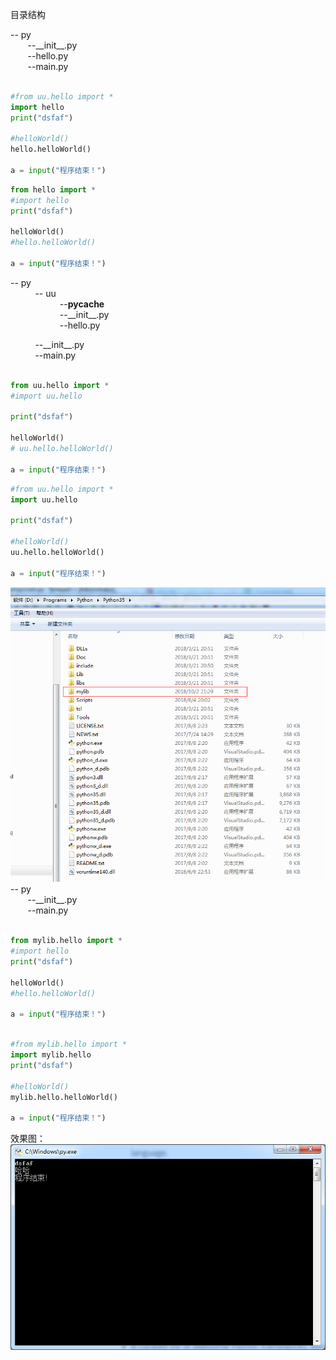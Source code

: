 目录结构  

-- py  
&nbsp;&nbsp;&nbsp;&nbsp;&nbsp;&nbsp;&nbsp;--\_\_init\_\_.py  
&nbsp;&nbsp;&nbsp;&nbsp;&nbsp;&nbsp;&nbsp;--hello.py  
&nbsp;&nbsp;&nbsp;&nbsp;&nbsp;&nbsp;&nbsp;--main.py  

```python

#from uu.hello import *
import hello
print("dsfaf")

#helloWorld()
hello.helloWorld()

a = input("程序结束！")

```

```python
from hello import *
#import hello
print("dsfaf")

helloWorld()
#hello.helloWorld()

a = input("程序结束！")
```

-- py  
&nbsp;&nbsp;&nbsp;&nbsp;&nbsp;&nbsp;&nbsp;&nbsp;&nbsp;&nbsp;-- uu  
&nbsp;&nbsp;&nbsp;&nbsp;&nbsp;&nbsp;&nbsp;&nbsp;&nbsp;&nbsp;&nbsp;&nbsp;&nbsp;&nbsp;&nbsp;&nbsp;&nbsp;&nbsp;&nbsp;&nbsp;--__pycache__  
&nbsp;&nbsp;&nbsp;&nbsp;&nbsp;&nbsp;&nbsp;&nbsp;&nbsp;&nbsp;&nbsp;&nbsp;&nbsp;&nbsp;&nbsp;&nbsp;&nbsp;&nbsp;&nbsp;&nbsp;--\_\_init\_\_.py  
&nbsp;&nbsp;&nbsp;&nbsp;&nbsp;&nbsp;&nbsp;&nbsp;&nbsp;&nbsp;&nbsp;&nbsp;&nbsp;&nbsp;&nbsp;&nbsp;&nbsp;&nbsp;&nbsp;&nbsp;--hello.py

&nbsp;&nbsp;&nbsp;&nbsp;&nbsp;&nbsp;&nbsp;&nbsp;&nbsp;&nbsp;--\_\_init\_\_.py  
&nbsp;&nbsp;&nbsp;&nbsp;&nbsp;&nbsp;&nbsp;&nbsp;&nbsp;&nbsp;--main.py


```python

from uu.hello import *
#import uu.hello

print("dsfaf")

helloWorld()
# uu.hello.helloWorld()

a = input("程序结束！")
```

```python
#from uu.hello import *
import uu.hello

print("dsfaf")

#helloWorld()
uu.hello.helloWorld()

a = input("程序结束！")
```


![image](img/python-my-model-1.png)  
-- py  
&nbsp;&nbsp;&nbsp;&nbsp;&nbsp;&nbsp;&nbsp;--\_\_init\_\_.py  
&nbsp;&nbsp;&nbsp;&nbsp;&nbsp;&nbsp;&nbsp;--main.py  
```python

from mylib.hello import *
#import hello
print("dsfaf")

helloWorld()
#hello.helloWorld()

a = input("程序结束！")

```

```python

#from mylib.hello import *
import mylib.hello
print("dsfaf")

#helloWorld()
mylib.hello.helloWorld()

a = input("程序结束！")

```

效果图：  
![image](img/python-my-model-2.png)
